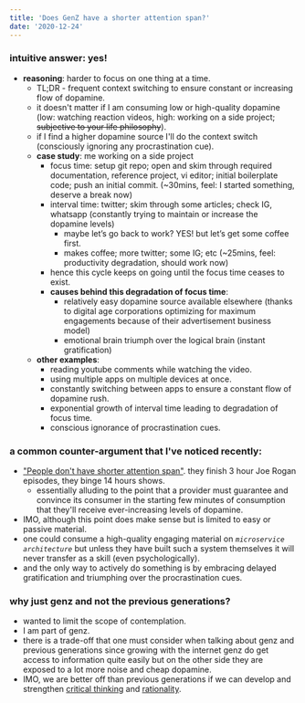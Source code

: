 ```yaml
---
title: 'Does GenZ have a shorter attention span?'
date: '2020-12-24'
---
```


### intuitive answer: yes!

- **reasoning**: harder to focus on one thing at a time.
  - TL;DR - frequent context switching to ensure constant or increasing flow of dopamine.
  - it doesn't matter if I am consuming low or high-quality dopamine (low: watching reaction videos, high: working on a side project; ~~subjective to your life philosophy~~).
  - if I find a higher dopamine source I'll do the context switch (consciously ignoring any procrastination cue).
  - **case study**: me working on a side project
    - focus time: setup git repo; open and skim through required documentation, reference project, vi editor; initial boilerplate code; push an initial commit. (~30mins, feel: I started something, deserve a break now)
    - interval time: twitter; skim through some articles; check IG, whatsapp (constantly trying to maintain or increase the dopamine levels)
      - maybe let’s go back to work? YES! but let’s get some coffee first.
      - makes coffee; more twitter; some IG; etc (~25mins, feel: productivity degradation, should work now)
    - hence this cycle keeps on going until the focus time ceases to exist.
    - **causes behind this degradation of focus time**:
      - relatively easy dopamine source available elsewhere (thanks to digital age corporations optimizing for maximum engagements because of their advertisement business model)
      - emotional brain triumph over the logical brain (instant gratification)
  - **other examples**:
    - reading youtube comments while watching the video.
    - using multiple apps on multiple devices at once.
    - constantly switching between apps to ensure a constant flow of dopamine rush.
    - exponential growth of interval time leading to degradation of focus time.
    - conscious ignorance of procrastination cues.

### a common counter-argument that I've noticed recently:

- ["People don't have shorter attention span"](https://twitter.com/Julian/status/1335270227727151107). they finish 3 hour Joe Rogan episodes, they binge 14 hours shows.
  - essentially alluding to the point that a provider must guarantee and convince its consumer in the starting few minutes of consumption that they'll receive ever-increasing levels of dopamine.
- IMO, although this point does make sense but is limited to easy or passive material.
- one could consume a high-quality engaging material on _`microservice architecture`_ but unless they have built such a system themselves it will never transfer as a skill (even psychologically).
- and the only way to actively do something is by embracing delayed gratification and triumphing over the procrastination cues.

### why just genz and not the previous generations?

- wanted to limit the scope of contemplation.
- I am part of genz.
- there is a trade-off that one must consider when talking about genz and previous generations since growing with the internet genz do get access to information quite easily but on the other side they are exposed to a lot more noise and cheap dopamine.
- IMO, we are better off than previous generations if we can develop and strengthen [critical thinking](https://en.wikipedia.org/wiki/Critical_thinking) and [rationality](https://www.lesswrong.com/rationality).
